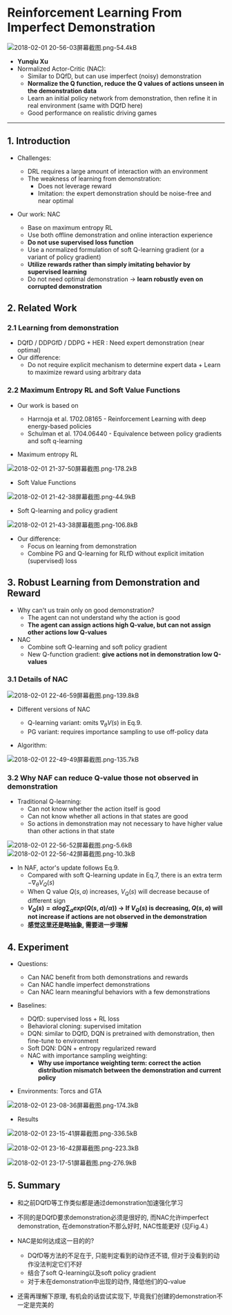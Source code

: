 ﻿# Reinforcement Learning From Imperfect Demonstration

![2018-02-01 20-56-03屏幕截图.png-54.4kB][1]

+ **Yunqiu Xu**
+ Normalized Actor-Critic (NAC):
    + Similar to DQfD, but can use imperfect (noisy) demonstration
    + **Normalize the Q function, reduce the Q values of actions unseen in the demonstration data**
    + Learn an initial policy network from demonstration, then refine it in real environment (same with DQfD here)
    + Good performance on realistic driving games

---

## 1. Introduction
+ Challenges:
    + DRL requires a large amount of interaction with an environment
    + The weakness of learning from demonstration: 
        + Does not leverage reward
        + Imitation: the expert demonstration should be noise-free and near optimal

+ Our work: NAC
    + Base on maximum entropy RL
    + Use both offline demonstration and online interaction experience
    + **Do not use supervised loss function**
    + Use a normalized formulation of soft Q-learning gradient (or a variant of policy gradient)
    + **Utilize rewards rather than simply imitating behavior by supervised learning**
    + Do not need optimal demonstration $\rightarrow$ **learn robustly even on corrupted demonstration**

## 2. Related Work
### 2.1 Learning from demonstration
+ DQfD / DDPGfD / DDPG + HER : Need expert demonstration (near optimal)
+ Our difference: 
    + Do not require explicit mechanism to determine expert data     + Learn to maximize reward using arbitrary data

### 2.2 Maximum Entropy RL and Soft Value Functions

+ Our work is based on
    + Harrnoja et al. 1702.08165 - Reinforcement Learning with deep energy-based policies
    + Schulman et al. 1704.06440 - Equivalence between policy gradients and soft q-learning

+ Maximum entropy RL

![2018-02-01 21-37-50屏幕截图.png-178.2kB][2]

+ Soft Value Functions

![2018-02-01 21-42-38屏幕截图.png-44.9kB][3]

+ Soft Q-learning and policy gradient

![2018-02-01 21-43-38屏幕截图.png-106.8kB][4]
        
+ Our difference:
    + Focus on learning from demonstration
    + Combine PG and Q-learning for RLfD without explicit imitation (supervised) loss

## 3. Robust Learning from Demonstration and Reward
+ Why can't us train only on good demonstration?
    + The agent can not understand why the action is good
    + **The agent can assign actions high Q-value, but can not assign other actions low Q-values**
+ NAC
    + Combine soft Q-learning and soft policy gradient
    + New Q-function gradient: **give actions not in demonstration low Q-values**

### 3.1 Details of NAC

![2018-02-01 22-46-59屏幕截图.png-139.8kB][5]

+ Different versions of NAC
    + Q-learning variant: omits $\nabla_{\theta}V(s)$ in Eq.9.
    + PG variant: requires importance sampling to use off-policy data

+ Algorithm: 

![2018-02-01 22-49-49屏幕截图.png-135.7kB][6]

### 3.2 Why NAF can reduce Q-value those not observed in demonstration
+ Traditional Q-learning:
    + Can not know whether the action itself is good
    + Can not know whether all actions in that states are good
    + So actions in demonstration may not necessary to have higher value than other actions in that state

![2018-02-01 22-56-52屏幕截图.png-5.6kB][7]
![2018-02-01 22-56-42屏幕截图.png-10.3kB][8]

+ In NAF, actor's update follows Eq.9.
    + Compared with soft Q-learning update in Eq.7, there is an extra term $-\nabla_{\theta}V_Q(s)$
    + When Q value $Q(s,a)$ increases, $V_Q(s)$ will decrease because of different sign
    + **$V_Q(s) = \alpha log \sum_a exp(Q(s,a) / \alpha))$ $\rightarrow$ If $V_Q(s)$ is decreasing, $Q(s,a)$ will not increase if actions are not observed in the demonstration**
    + **感觉这里还是略抽象, 需要进一步理解**

## 4. Experiment

+ Questions:
    + Can NAC benefit from both demonstrations and rewards
    + Can NAC handle imperfect demonstrations
    + Can NAC learn meaningful behaviors with a few demonstrations

+ Baselines:
    + DQfD: supervised loss + RL loss
    + Behavioral cloning: supervised imitation
    + DQN: similar to DQfD, DQN is pretrained with demonstration, then fine-tune to environment
    + Soft DQN: DQN + entropy regularized reward
    + NAC with importance sampling weighting:
        + **Why use importance weighting term: correct the action distribution mismatch between the demonstration and current policy**

+ Environments: Torcs and GTA

![2018-02-01 23-08-36屏幕截图.png-174.3kB][9]

+ Results

![2018-02-01 23-15-41屏幕截图.png-336.5kB][10]

![2018-02-01 23-16-42屏幕截图.png-223.3kB][11]

![2018-02-01 23-17-51屏幕截图.png-276.9kB][12]

## 5. Summary
+ 和之前DQfD等工作类似都是通过demonstration加速强化学习
+ 不同的是DQfD要求demonstration必须是很好的, 而NAC允许imperfect demonstration, 在demonstration不那么好时, NAC性能更好 (见Fig.4.)
+ NAC是如何达成这一目的的?
    + DQfD等方法的不足在于, 只能判定看到的动作还不错, 但对于没看到的动作没法判定它们不好
    + 结合了soft Q-learning以及soft policy gradient
    + 对于未在demonstration中出现的动作, 降低他们的Q-value
+ 还需再理解下原理, 有机会的话尝试实现下, 毕竟我们创建的demonstration不一定是完美的
    


        


  [1]: http://static.zybuluo.com/VenturerXu/fna9pidxqjkjfn00w2ixx2ia/2018-02-01%2020-56-03%E5%B1%8F%E5%B9%95%E6%88%AA%E5%9B%BE.png
  [2]: http://static.zybuluo.com/VenturerXu/we06g223l5jvaj2q97juxgv4/2018-02-01%2021-37-50%E5%B1%8F%E5%B9%95%E6%88%AA%E5%9B%BE.png
  [3]: http://static.zybuluo.com/VenturerXu/ae0xwef2sinmzrw6om15g4fo/2018-02-01%2021-42-38%E5%B1%8F%E5%B9%95%E6%88%AA%E5%9B%BE.png
  [4]: http://static.zybuluo.com/VenturerXu/xi2r9qo323v5hx6sdy6y3oh8/2018-02-01%2021-43-38%E5%B1%8F%E5%B9%95%E6%88%AA%E5%9B%BE.png
  [5]: http://static.zybuluo.com/VenturerXu/s3airu0fr0bsdyz5bfbzxtna/2018-02-01%2022-46-59%E5%B1%8F%E5%B9%95%E6%88%AA%E5%9B%BE.png
  [6]: http://static.zybuluo.com/VenturerXu/dezqo6yo4mgycnvt1mc3zfeu/2018-02-01%2022-49-49%E5%B1%8F%E5%B9%95%E6%88%AA%E5%9B%BE.png
  [7]: http://static.zybuluo.com/VenturerXu/kl1cinhaapc73h0r7tu88057/2018-02-01%2022-56-52%E5%B1%8F%E5%B9%95%E6%88%AA%E5%9B%BE.png
  [8]: http://static.zybuluo.com/VenturerXu/oj1hkz42859ykrn1rwptx7ue/2018-02-01%2022-56-42%E5%B1%8F%E5%B9%95%E6%88%AA%E5%9B%BE.png
  [9]: http://static.zybuluo.com/VenturerXu/d27iyju4e2cnffa56dtodmbf/2018-02-01%2023-08-36%E5%B1%8F%E5%B9%95%E6%88%AA%E5%9B%BE.png
  [10]: http://static.zybuluo.com/VenturerXu/k1cchoulmvrbxuwn89xx3yui/2018-02-01%2023-15-41%E5%B1%8F%E5%B9%95%E6%88%AA%E5%9B%BE.png
  [11]: http://static.zybuluo.com/VenturerXu/or922u99ztrwcrmxqa4ik6ts/2018-02-01%2023-16-42%E5%B1%8F%E5%B9%95%E6%88%AA%E5%9B%BE.png
  [12]: http://static.zybuluo.com/VenturerXu/p3ij0brdi91hhs0jf7b3csws/2018-02-01%2023-17-51%E5%B1%8F%E5%B9%95%E6%88%AA%E5%9B%BE.png